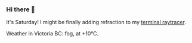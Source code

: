 ### Hi there :wave:

It's Saturday! I might be finally adding refraction to my [terminal raytracer](https://github.com/bewuethr/bash-raytracer).

Weather in Victoria BC: fog, at +10°C.
